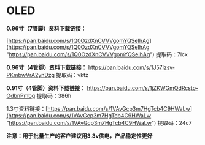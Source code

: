 # OLED

**0.96寸（7管脚）资料下载链接：**

[https://pan.baidu.com/s/1Q0OzdXnCVVVgomYQSeIhAg](https://pan.baidu.com/s/1Q0OzdXnCVVVgomYQSeIhAg "https://pan.baidu.com/s/1Q0OzdXnCVVVgomYQSeIhAg") 提取码：7lcx

**0.96寸（4管脚）资料下载链接：** ​<https://pan.baidu.com/s/1J57Izsv-PKmbwVrA2ynDzg> 提取码：vktz

**0.91寸（4管脚）资料下载链接：** ​<https://pan.baidu.com/s/1jZKWGmQdRcsto-OdbnPmbg> 提取码：386h

1.3寸资料链接：[https://pan.baidu.com/s/1VAvGcp3m7HgTcb4C9HWaLw](https://pan.baidu.com/s/1VAvGcp3m7HgTcb4C9HWaLw "https://pan.baidu.com/s/1VAvGcp3m7HgTcb4C9HWaLw") 提取码：24c7

**注意：用于批量生产的客户建议用3.3v供电，产品稳定性更好**
